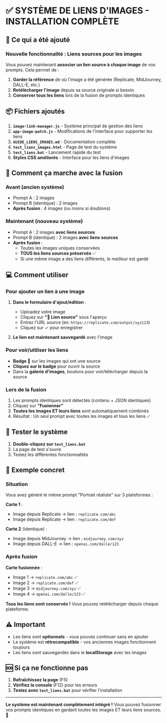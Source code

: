 # ✅ SYSTÈME DE LIENS D'IMAGES - INSTALLATION COMPLÈTE

## 🎯 Ce qui a été ajouté

### Nouvelle fonctionnalité : Liens sources pour les images

Vous pouvez maintenant **associer un lien source à chaque image** de vos prompts. Cela permet de :

1. **Garder la référence** de où l'image a été générée (Replicate, MidJourney, DALL-E, etc.)
2. **Retélécharger l'image** depuis sa source originale si besoin
3. **Conserver tous les liens** lors de la fusion de prompts identiques

## 📦 Fichiers ajoutés

1. **`image-link-manager.js`** - Système principal de gestion des liens
2. **`app-image-patch.js`** - Modifications de l'interface pour supporter les liens
3. **`GUIDE_LIENS_IMAGES.md`** - Documentation complète
4. **`test_liens_images.html`** - Page de test du système
5. **`test_liens.bat`** - Lancement rapide du test
6. **Styles CSS améliorés** - Interface pour les liens d'images

## 🔄 Comment ça marche avec la fusion

### Avant (ancien système)
- Prompt A : 2 images
- Prompt B (identique) : 2 images
- **Après fusion** : 4 images (ou moins si doublons)

### Maintenant (nouveau système)
- Prompt A : 2 images **avec liens sources**
- Prompt B (identique) : 2 images **avec liens sources**
- **Après fusion** : 
  - Toutes les images uniques conservées
  - **TOUS les liens sources préservés** ✅
  - Si une même image a des liens différents, le meilleur est gardé

## 💻 Comment utiliser

### Pour ajouter un lien à une image

1. **Dans le formulaire d'ajout/édition** :
   - Uploadez votre image
   - Cliquez sur **"🔗 Lien source"** sous l'aperçu
   - Entrez l'URL source (ex: `https://replicate.com/output/xyz123`)
   - Cliquez sur ✓ pour enregistrer

2. **Le lien est maintenant sauvegardé** avec l'image

### Pour voir/utiliser les liens

- **Badge 🔗** sur les images qui ont une source
- **Cliquez sur le badge** pour ouvrir la source
- Dans la **galerie d'images**, boutons pour voir/télécharger depuis la source

### Lors de la fusion

1. Les prompts identiques sont détectés (contenu + JSON identiques)
2. Cliquez sur **"Fusionner"**
3. **Toutes les images ET leurs liens** sont automatiquement combinés
4. Résultat : Un seul prompt avec toutes les images et tous les liens ✅

## 🧪 Tester le système

1. **Double-cliquez sur `test_liens.bat`**
2. La page de test s'ouvre
3. Testez les différentes fonctionnalités

## 📝 Exemple concret

### Situation
Vous avez généré le même prompt "Portrait réaliste" sur 3 plateformes :

**Carte 1** : 
- Image depuis Replicate → lien : `replicate.com/abc`
- Image depuis Replicate → lien : `replicate.com/def`

**Carte 2** (identique) :
- Image depuis MidJourney → lien : `midjourney.com/xyz`
- Image depuis DALL-E → lien : `openai.com/dalle/123`

### Après fusion
**Carte fusionnée** :
- Image 1 → `replicate.com/abc` ✅
- Image 2 → `replicate.com/def` ✅
- Image 3 → `midjourney.com/xyz` ✅
- Image 4 → `openai.com/dalle/123` ✅

**Tous les liens sont conservés !** Vous pouvez retélécharger depuis chaque plateforme.

## ⚠️ Important

- Les liens sont **optionnels** - vous pouvez continuer sans en ajouter
- Le système est **rétrocompatible** - vos anciennes images fonctionnent toujours
- Les liens sont sauvegardés dans le **localStorage** avec les images

## 🆘 Si ça ne fonctionne pas

1. **Rafraîchissez la page** (F5)
2. **Vérifiez la console** (F12) pour les erreurs
3. **Testez avec `test_liens.bat`** pour vérifier l'installation

---

**Le système est maintenant complètement intégré !** 
Vous pouvez fusionner vos prompts identiques en gardant toutes les images ET leurs liens sources. 🎉